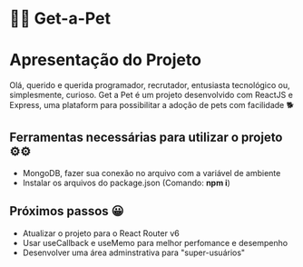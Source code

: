 # 👨‍💻 Get-a-Pet 

<h1> Apresentação do Projeto </h1> 

<p> Olá, querido e querida programador, recrutador, entusiasta tecnológico ou, simplesmente, curioso. Get a Pet é um projeto desenvolvido com ReactJS e Express, uma plataform para possibilitar a adoção de pets com facilidade 🐕 </p> 

<h2> Ferramentas necessárias para utilizar o projeto ⚙️⚙️ </h2>

<ul> 
  <li>MongoDB, fazer sua conexão no arquivo com a variável de ambiente</li>
  <li>Instalar os arquivos do package.json (Comando: <strong>npm i</strong>)</li>
</ul>

<h2>Próximos passos 😀</h2>

<ul> 
  <li>Atualizar o projeto para o React Router v6</li>
  <li>Usar useCallback e useMemo para melhor perfomance e desempenho</li>
  <li>Desenvolver uma área adminstrativa para "super-usuários"</li>
</ul>



